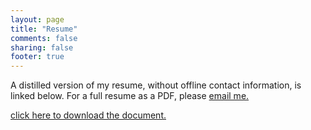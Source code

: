 ```yaml
---
layout: page
title: "Resume"
comments: false
sharing: false
footer: true
---
```


A distilled version of my resume, without offline contact information, is linked below. For a full resume as a PDF, please [email me.](mailto:seth@sethhochberg.com) 


<a href='https://d2ue6wpj4p2l5d.cloudfront.net/hochberg_resume_without_contact.pdf'>click here to download the document.</a></p>


